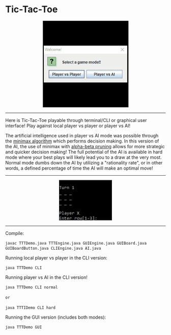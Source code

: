 # Tic-Tac-Toe

<p align="center">  
  <img src="./demo/0gui.gif" alt="gui animated" />
</p>

---
Here is Tic-Tac-Toe playable through terminal/CLI or graphical user interface! Play against local player vs player or player vs AI! 

The artificial intelligence used in player vs AI mode was possible through the [minimax algorithm](https://en.wikipedia.org/wiki/Minimax) which performs decision making. In this version of the AI, the use of minimax with [alpha-beta pruning](https://en.wikipedia.org/wiki/Alpha%E2%80%93beta_pruning) allows for more strategic and quicker decision making! The full potential of the AI is available in hard mode where your best plays will likely lead you to a draw at the very most. Normal mode dumbs down the AI by utilizing a "rationality rate", or in other words, a defined percentage of time the AI will make an optimal move!

---

<p align="center">
  <img src="./demo/0cli.gif" alt="cli animated" />
</p>

---

Compile:
```
javac TTTDemo.java TTTEngine.java GUIEngine.java GUIBoard.java GUIBoardButton.java CLIEngine.java AI.java
```

Running local player vs player in the CLI version:
```
java TTTDemo CLI
```

Running player vs AI in the CLI version!
```
java TTTDemo CLI normal

or

java TTTIDemo CLI hard
```

Running the GUI version (includes both modes):
```
java TTTDemo GUI
```
